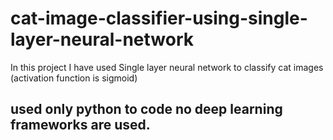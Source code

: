 # cat-image-classifier-using-single-layer-neural-network
In this project I have used Single layer neural network to classify cat images (activation function is sigmoid)
<h2> used only python to code no deep learning frameworks are used.<h2>

